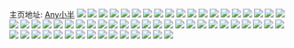 主页地址: [Any小半](https://weibo.com/u/5494591981) 
![](https://wx4.sinaimg.cn/mw2000/005ZQKnjly1h94o7izd53j31o12yob2b.jpg) 
![](https://wx4.sinaimg.cn/mw2000/005ZQKnjly1h94o7gwzfwj31o12yo7wj.jpg) 
![](https://wx4.sinaimg.cn/mw2000/005ZQKnjly1h8z0c80341j31hq2nf4qq.jpg) 
![](https://wx4.sinaimg.cn/mw2000/005ZQKnjly1h8z0c9cys5j31o12yokjm.jpg) 
![](https://wx4.sinaimg.cn/mw2000/005ZQKnjly1h8lyaejqnkj31ft25rb2a.jpg) 
![](https://wx4.sinaimg.cn/mw2000/005ZQKnjly1h8lyad8truj31f323qu0x.jpg) 
![](https://wx4.sinaimg.cn/mw2000/005ZQKnjly1h8lyaft0mbj31531z6hdt.jpg) 
![](https://wx4.sinaimg.cn/mw2000/005ZQKnjly1h8lyabxuzyj31e526xb2a.jpg) 
![](https://wx4.sinaimg.cn/mw2000/005ZQKnjly1h8lyah5d7hj31da26ze82.jpg) 
![](https://wx4.sinaimg.cn/mw2000/005ZQKnjly1h8lyaiww5bj31dd2697wi.jpg) 
![](https://wx4.sinaimg.cn/mw2000/005ZQKnjly1h8imcxqboaj31mp2wq1kz.jpg) 
![](https://wx4.sinaimg.cn/mw2000/005ZQKnjly1h8imd0wr67j31o02you0y.jpg) 
![](https://wx4.sinaimg.cn/mw2000/005ZQKnjly1h8imd4ulttj31j62ivkjm.jpg) 
![](https://wx4.sinaimg.cn/mw2000/005ZQKnjly1h8imct7xgyj31o02yonpe.jpg) 
![](https://wx4.sinaimg.cn/mw2000/005ZQKnjly1h8asg0d2x0j31n526h4qq.jpg) 
![](https://wx4.sinaimg.cn/mw2000/005ZQKnjly1h8asg5eymbj31ji25pu0x.jpg) 
![](https://wx4.sinaimg.cn/mw2000/005ZQKnjly1h8asft0xuvj31m71wzkjl.jpg) 
![](https://wx4.sinaimg.cn/mw2000/005ZQKnjly1h8asgjlo0sj31o027a4qq.jpg) 
![](https://wx4.sinaimg.cn/mw2000/005ZQKnjly1h8asgykuhqj31o02801ky.jpg) 
![](https://wx4.sinaimg.cn/mw2000/005ZQKnjly1h8asgcncb0j31n724jx6p.jpg) 
![](https://wx4.sinaimg.cn/mw2000/005ZQKnjly1h7nlo7vtzuj31sc2ds1ky.jpg) 
![](https://wx4.sinaimg.cn/mw2000/005ZQKnjly1h7nlo5kst5j31sc2dsb2a.jpg) 
![](https://wx4.sinaimg.cn/mw2000/005ZQKnjly1h7hkgxpx7mj31lq2bdkjm.jpg) 
![](https://wx4.sinaimg.cn/mw2000/005ZQKnjly1h7hkh3cry0j31sc2dsb2a.jpg) 
![](https://wx4.sinaimg.cn/mw2000/005ZQKnjly1h7hkh76f6tj31hc25cu0x.jpg) 
![](https://wx4.sinaimg.cn/mw2000/005ZQKnjly1h7hkhc7ekfj31kv25bx6p.jpg) 
![](https://wx4.sinaimg.cn/mw2000/005ZQKnjly1h743u6klkkj31zy2mqhdt.jpg) 
![](https://wx4.sinaimg.cn/mw2000/005ZQKnjly1h72aq6geroj31n32yox6q.jpg) 
![](https://wx4.sinaimg.cn/mw2000/005ZQKnjly1h72aqbuf1wj31o12yodsi.jpg) 
![](https://wx4.sinaimg.cn/mw2000/005ZQKnjly1h72aqhtb7ej31o02yo7wj.jpg) 
![](https://wx4.sinaimg.cn/mw2000/005ZQKnjly1h5x818ue5oj31ph2ud1ky.jpg) 
![](https://wx4.sinaimg.cn/mw2000/005ZQKnjly1h5x817hk5pj31tf2p4n55.jpg) 
![](https://wx4.sinaimg.cn/mw2000/005ZQKnjly1h52q7zkqhqj32c02c04qq.jpg) 
![](https://wx4.sinaimg.cn/mw2000/005ZQKnjly1h4cnxa13hoj31sc2dshdu.jpg) 
![](https://wx4.sinaimg.cn/mw2000/005ZQKnjly1h4cnxbkhsgj31pf2dsnpe.jpg) 
![](https://wx4.sinaimg.cn/mw2000/005ZQKnjly1h4cnxdc1dhj31sc2cbqv6.jpg) 
![](https://wx4.sinaimg.cn/mw2000/005ZQKnjly1h491o5457ej30w515damd.jpg) 
![](https://wx4.sinaimg.cn/mw2000/005ZQKnjly1h491o79p4ij31sc2dsnpe.jpg) 
![](https://wx4.sinaimg.cn/mw2000/005ZQKnjly1h491o8eopkj327z340kjm.jpg) 
![](https://wx4.sinaimg.cn/mw2000/005ZQKnjly1h491o4swg9j30mw0uf4ba.jpg) 
![](https://wx4.sinaimg.cn/mw2000/005ZQKnjly1h491oc3y1gj32c0340b2a.jpg) 
![](https://wx4.sinaimg.cn/mw2000/005ZQKnjly1h491ocrw4nj30u01hcnah.jpg) 
![](https://wx4.sinaimg.cn/mw2000/005ZQKnjly1h491odlazqj33402c0e83.jpg) 
![](https://wx4.sinaimg.cn/mw2000/005ZQKnjly1h491ohm06fj33402c0hdv.jpg) 
![](https://wx4.sinaimg.cn/mw2000/005ZQKnjly1h491qay7jlj32c0340npf.jpg) 
![](https://wx4.sinaimg.cn/mw2000/005ZQKnjly1h3vh86p3f6j30n01dqqv5.jpg) 
![](https://wx4.sinaimg.cn/mw2000/005ZQKnjly1h3vh8a5w08j31sc2ds1kz.jpg) 
![](https://wx4.sinaimg.cn/mw2000/005ZQKnjly1h3vh8cvuroj31rn2bv1kz.jpg) 
![](https://wx4.sinaimg.cn/mw2000/005ZQKnjly1h3vh840vomj31sc2ds4qr.jpg) 
![](https://wx4.sinaimg.cn/mw2000/005ZQKnjly1h3vh8f1f19j31qq2axe83.jpg) 
![](https://wx4.sinaimg.cn/mw2000/005ZQKnjly1h2qy73w37bj31sc2dsu0x.jpg) 
![](https://wx4.sinaimg.cn/mw2000/005ZQKnjly1h2qy7300q7j31sc27zx6p.jpg) 
![](https://wx4.sinaimg.cn/mw2000/005ZQKnjly1h2qy74qjxqj31qt25qu0x.jpg) 
![](https://wx4.sinaimg.cn/mw2000/005ZQKnjly1h2pskb8glpj31oj2ds4qq.jpg) 
![](https://wx4.sinaimg.cn/mw2000/005ZQKnjly1h2psk7nkc6j31sc2dsqv5.jpg) 
![](https://wx4.sinaimg.cn/mw2000/005ZQKnjly1h2psk93zr8j31sc2dsnpd.jpg) 
![](https://wx4.sinaimg.cn/mw2000/005ZQKnjly1gvsl7urycdj32ds2ds4qr.jpg) 
![](https://wx4.sinaimg.cn/mw2000/005ZQKnjly1gvsl7kvp2bj32ds2dsb2b.jpg) 
![](https://wx4.sinaimg.cn/mw2000/005ZQKnjly1gvsl83n902j32ds2dsb2b.jpg) 
